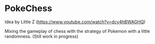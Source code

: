 # PokeChess
Idea by Little Z (https://www.youtube.com/watch?v=dcy4hBWAGHQ)

Mixing the gameplay of chess with the strategy of Pokemon with a little randomness. (Still work in progress)

